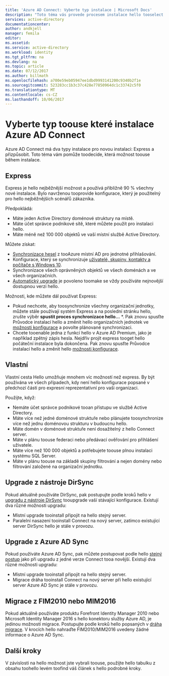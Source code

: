 ```yaml
---
title: 'Azure AD Connect: Vyberte typ instalace | Microsoft Docs'
description: "Toto téma vás provede procesem instalace hello tooselect jak zadejte toouse pro Azure AD Connect"
services: active-directory
documentationcenter: 
author: andkjell
manager: femila
editor: 
ms.assetid: 
ms.service: active-directory
ms.workload: identity
ms.tgt_pltfrm: na
ms.devlang: na
ms.topic: article
ms.date: 07/12/2017
ms.author: billmath
ms.openlocfilehash: a700e59eb05947ee1dbd9993141200c9340b2f1e
ms.sourcegitcommit: 523283cc1b3c37c428e77850964dc1c33742c5f0
ms.translationtype: MT
ms.contentlocale: cs-CZ
ms.lasthandoff: 10/06/2017
---
```

# <a name="select-which-installation-type-toouse-for-azure-ad-connect"></a>Vyberte typ toouse které instalace Azure AD Connect
Azure AD Connect má dva typy instalace pro novou instalaci: Express a přizpůsobit. Toto téma vám pomůže toodecide, která možnost toouse během instalace.

## <a name="express"></a>Express
Express je hello nejběžnější možnost a používá přibližně 90 % všechny nové instalace. Bylo navrženou tooprovide konfigurace, který je použitelný pro hello nejběžnějších scénářů zákazníka.

Předpokládá:

- Máte jeden Active Directory doménové struktury na místě.
- Máte účet správce podnikové sítě, které můžete použít pro instalaci hello.
- Máte méně než 100 000 objektů ve vaší místní službě Active Directory.

Můžete získat:

- [Synchronizace hesel](active-directory-aadconnectsync-implement-password-synchronization.md) z tooAzure místní AD pro jednotné přihlašování.
- Konfigurace, který se synchronizuje [uživatelé, skupiny, kontakty a počítače s Windows 10](active-directory-aadconnectsync-understanding-default-configuration.md).
- Synchronizace všech oprávněných objektů ve všech doménách a ve všech organizačních.
- [Automatický upgrade](active-directory-aadconnect-feature-automatic-upgrade.md) je povoleno toomake se vždy používáte nejnovější dostupnou verzi hello.

Možnosti, kde můžete dál používat Express:

- Pokud nechcete, aby toosynchronize všechny organizační jednotky, můžete stále používají systém Express a na poslední stránku hello, zrušte výběr **spustit proces synchronizace hello...** *. Pak znovu spusťte Průvodce instalací hello a změnit hello organizačních jednotek ve [možnosti konfigurace](active-directory-aadconnectsync-installation-wizard.md#customize-synchronization-options) a povolte plánované synchronizaci.
- Chcete tooenable jedna z funkcí hello v Azure AD Premium, jako je například zpětný zápis hesla. Nejdřív projít express tooget hello počáteční instalace byla dokončena. Pak znovu spusťte Průvodce instalací hello a změnit hello [možnosti konfigurace](active-directory-aadconnectsync-installation-wizard.md#customize-synchronization-options).

## <a name="custom"></a>Vlastní
Vlastní cesta Hello umožňuje mnohem víc možností než express. By být používána ve všech případech, kdy není hello konfigurace popsané v předchozí části pro expresní reprezentativní pro vaši organizaci.

Použijte, když:

- Nemáte účet správce podnikové tooan přístupu ve službě Active Directory.
- Máte více než jedné doménové struktuře nebo plánujete toosynchronize více než jednu doménovou strukturu v budoucnu hello.
- Máte domén v doménové struktuře není dosažitelný z hello Connect server.
- Máte v plánu toouse federaci nebo předávací ověřování pro přihlášení uživatele.
- Máte více než 100 000 objektů a potřebujete toouse plnou instalaci systému SQL Server.
- Máte v plánu toouse na základě skupiny filtrování a nejen domény nebo filtrování založené na organizační jednotku.

## <a name="upgrade-from-dirsync"></a>Upgrade z nástroje DirSync
Pokud aktuálně používáte DirSync, pak postupujte podle kroků hello v [upgradu z nástroje DirSync](active-directory-aadconnect-dirsync-upgrade-get-started.md) tooupgrade vaší stávající konfigurace. Existují dva různé možnosti upgradu:

- Místní upgrade tooinstall připojit na hello stejný server.
- Paralelní nasazení tooinstall Connect na nový server, zatímco existující server DirSync hello je stále v provozu.

## <a name="upgrade-from-azure-ad-sync"></a>Upgrade z Azure AD Sync
Pokud používáte Azure AD Sync, pak můžete postupovat podle hello [stejný postup](active-directory-aadconnect-upgrade-previous-version.md) jako při upgradu z jedné verze Connect tooa novější. Existují dva různé možnosti upgradu:

- Místní upgrade tooinstall připojit na hello stejný server.
- Migrace dráha tooinstall Connect na nový server při hello existující server Azure AD Sync je stále v provozu.

## <a name="migrate-from-fim2010-or-mim2016"></a>Migrace z FIM2010 nebo MIM2016
Pokud aktuálně používáte produktu Forefront Identity Manager 2010 nebo Microsoft Identity Manager 2016 s hello konektoru služby Azure AD, je jedinou možností migrace. Postupujte podle kroků hello popsaných v [dráha migrace](active-directory-aadconnect-upgrade-previous-version.md#swing-migration). V krocích hello nahraďte FIM2010/MIM2016 uvedeny žádné informace o Azure AD Sync.

## <a name="next-steps"></a>Další kroky
V závislosti na hello možnost jste vybrali toouse, použijte hello tabulku z obsahu toohello levém toofind váš článek s hello podrobné kroky.
